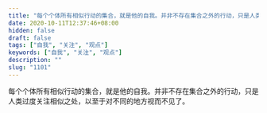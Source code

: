 ```yaml
---
title: "每个个体所有相似行动的集合，就是他的自我。并非不存在集合之外的行动，只是人类过度关注相似之处，以至于对不同的地方视而不见了。"
date: 2020-10-11T12:37:46+08:00
hidden: false
draft: false
tags: ["自我", "关注", "观点"]
keywords: ["自我", "关注", "观点"]
description: ""
slug: "1101"
---
```


每个个体所有相似行动的集合，就是他的自我。并非不存在集合之外的行动，只是人类过度关注相似之处，以至于对不同的地方视而不见了。